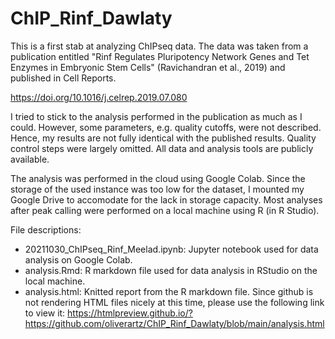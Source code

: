 # ChIP_Rinf_Dawlaty
This is a first stab at analyzing ChIPseq data. The data was taken from a publication entitled "Rinf Regulates Pluripotency Network Genes and Tet Enzymes in Embryonic Stem Cells" (Ravichandran et al., 2019) and published in Cell Reports.

https://doi.org/10.1016/j.celrep.2019.07.080

I tried to stick to the analysis performed in the publication as much as I could. However, some parameters, e.g. quality cutoffs, were not described. Hence, my results are not fully identical with the published results. Quality control steps were largely omitted. All data and analysis tools are publicly available.

The analysis was performed in the cloud using Google Colab. Since the storage of the used instance was too low for the dataset, I mounted my Google Drive to accomodate for the lack in storage capacity. Most analyses after peak calling were performed on a local machine using R (in R Studio).

File descriptions:
- 20211030_ChIPseq_Rinf_Meelad.ipynb: Jupyter notebook used for data analysis on Google Colab.
- analysis.Rmd: R markdown file used for data analysis in RStudio on the local machine.
- analysis.html: Knitted report from the R markdown file. Since github is not rendering HTML files nicely at this time, please use the following link to view it: https://htmlpreview.github.io/?https://github.com/oliverartz/ChIP_Rinf_Dawlaty/blob/main/analysis.html

